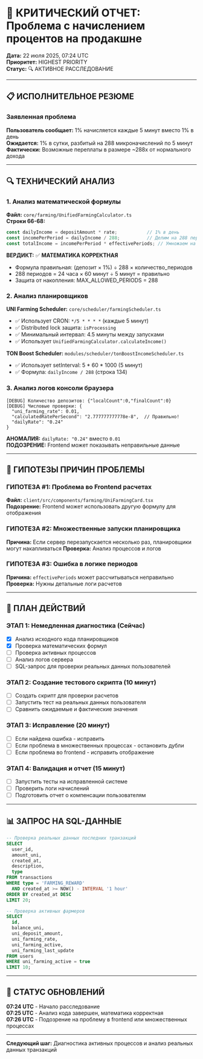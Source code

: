 # 🚨 КРИТИЧЕСКИЙ ОТЧЕТ: Проблема с начислением процентов на продакшне

**Дата:** 22 июля 2025, 07:24 UTC  
**Приоритет:** HIGHEST PRIORITY  
**Статус:** 🔍 АКТИВНОЕ РАССЛЕДОВАНИЕ  

---

## 📋 ИСПОЛНИТЕЛЬНОЕ РЕЗЮМЕ

### Заявленная проблема
**Пользователь сообщает:** 1% начисляется каждые 5 минут вместо 1% в день  
**Ожидается:** 1% в сутки, разбитый на 288 микроначислений по 5 минут  
**Фактически:** Возможные переплаты в размере ~288x от нормального дохода  

---

## 🔍 ТЕХНИЧЕСКИЙ АНАЛИЗ

### 1. Анализ математической формулы
**Файл:** `core/farming/UnifiedFarmingCalculator.ts`  
**Строки 66-68:**
```typescript
const dailyIncome = depositAmount * rate;           // 1% в день
const incomePerPeriod = dailyIncome / 288;          // Делим на 288 периодов 
const totalIncome = incomePerPeriod * effectivePeriods; // Умножаем на количество периодов
```

**ВЕРДИКТ:** ✅ **МАТЕМАТИКА КОРРЕКТНАЯ**
- Формула правильная: (депозит × 1%) ÷ 288 × количество_периодов
- 288 периодов = 24 часа × 60 минут ÷ 5 минут = правильно
- Защита от накопления: MAX_ALLOWED_PERIODS = 288

### 2. Анализ планировщиков
**UNI Farming Scheduler:** `core/scheduler/farmingScheduler.ts`
- ✅ Использует CRON: `*/5 * * * *` (каждые 5 минут)
- ✅ Distributed lock защита: `isProcessing`
- ✅ Минимальный интервал: 4.5 минуты между запусками
- ✅ Использует `UnifiedFarmingCalculator.calculateIncome()`

**TON Boost Scheduler:** `modules/scheduler/tonBoostIncomeScheduler.ts`
- ✅ Использует setInterval: 5 * 60 * 1000 (5 минут)
- ✅ Формула: `dailyIncome / 288` (строка 134)

### 3. Анализ логов консоли браузера
```
[DEBUG] Количество депозитов: {"localCount":0,"finalCount":0}
[DEBUG] Числовые проверки: {
  "uni_farming_rate": 0.01,
  "calculatedRatePerSecond": "2.777777777778e-8",  // Правильно!
  "dailyRate": "0.24"
}
```

**АНОМАЛИЯ:** `dailyRate: "0.24"` вместо `0.01`  
**ПОДОЗРЕНИЕ:** Frontend может показывать неправильные данные

---

## 🎯 ГИПОТЕЗЫ ПРИЧИН ПРОБЛЕМЫ

### ГИПОТЕЗА #1: Проблема во Frontend расчетах
**Файл:** `client/src/components/farming/UniFarmingCard.tsx`  
**Подозрение:** Frontend может использовать другую формулу для отображения

### ГИПОТЕЗА #2: Множественные запуски планировщика
**Причина:** Если сервер перезапускается несколько раз, планировщики могут накапливаться
**Проверка:** Анализ процессов и логов

### ГИПОТЕЗА #3: Ошибка в логике периодов
**Причина:** `effectivePeriods` может рассчитываться неправильно
**Проверка:** Нужны детальные логи расчетов

---

## 🔧 ПЛАН ДЕЙСТВИЙ

### ЭТАП 1: Немедленная диагностика (Сейчас)
- [x] Анализ исходного кода планировщиков
- [x] Проверка математических формул
- [ ] Проверка активных процессов
- [ ] Анализ логов сервера
- [ ] SQL-запрос для проверки реальных данных пользователей

### ЭТАП 2: Создание тестового скрипта (10 минут)
- [ ] Создать скрипт для проверки расчетов
- [ ] Запустить тест на реальных данных пользователя
- [ ] Сравнить ожидаемые и фактические значения

### ЭТАП 3: Исправление (20 минут)
- [ ] Если найдена ошибка - исправить
- [ ] Если проблема в множественных процессах - остановить дубли
- [ ] Если проблема во frontend - исправить отображение

### ЭТАП 4: Валидация и отчет (15 минут)
- [ ] Запустить тесты на исправленной системе
- [ ] Проверить логи начислений
- [ ] Подготовить отчет о компенсации пользователям

---

## 📊 ЗАПРОС НА SQL-ДАННЫЕ

```sql
-- Проверка реальных данных последних транзакций
SELECT 
  user_id,
  amount_uni,
  created_at,
  description,
  type
FROM transactions 
WHERE type = 'FARMING_REWARD' 
  AND created_at >= NOW() - INTERVAL '1 hour'
ORDER BY created_at DESC 
LIMIT 20;

-- Проверка активных фармеров
SELECT 
  id,
  balance_uni,
  uni_deposit_amount,
  uni_farming_rate,
  uni_farming_active,
  uni_farming_last_update
FROM users 
WHERE uni_farming_active = true
LIMIT 10;
```

---

## 🚨 СТАТУС ОБНОВЛЕНИЙ

**07:24 UTC** - Началo расследование  
**07:25 UTC** - Анализ кода завершен, математика корректная  
**07:26 UTC** - Подозрение на проблему в frontend или множественных процессах  

---

**Следующий шаг:** Диагностика активных процессов и анализ реальных данных транзакций
